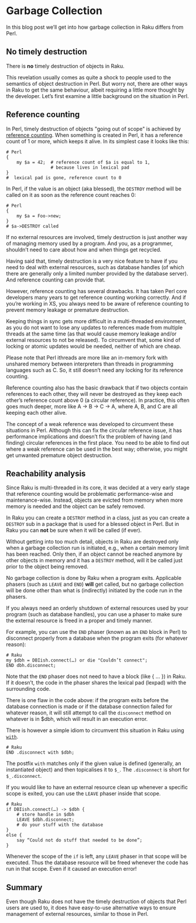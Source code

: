 # Garbage Collection
In this blog post we’ll get into how garbage collection in Raku differs from Perl.

## No timely destruction
There is **no** timely destruction of objects in Raku.

This revelation usually comes as quite a shock to people used to the semantics of object destruction in Perl. But worry not, there are other ways in Raku to get the same behaviour, albeit requiring a little more thought by the developer. Let’s first examine a little background on the situation in Perl.

## Reference counting
In Perl, timely destruction of objects "going out of scope" is achieved by [reference counting](https://en.wikipedia.org/wiki/Reference_counting). When something is created in Perl, it has a reference count of 1 or more, which keeps it alive. In its simplest case it looks like this:
```
# Perl
{
    my $a = 42;  # reference count of $a is equal to 1,
                 # because lives in lexical pad
}
#  lexical pad is gone, reference count to 0
```
In Perl, if the value is an object (aka blessed), the `DESTROY` method will be called on it as soon as the reference count reaches 0:
```
# Perl
{
    my $a = Foo->new;
}
# $a->DESTROY called
```
If no external resources are involved, timely destruction is just another way of managing memory used by a program. And you, as a programmer, shouldn’t need to care about how and when things get recycled.

Having said that, timely destruction is a very nice feature to have if you need to deal with external resources, such as database handles (of which there are generally only a limited number provided by the database server). And reference counting can provide that.

However, reference counting has several drawbacks. It has taken Perl core developers many years to get reference counting working correctly. And if you’re working in XS, you always need to be aware of reference counting to prevent memory leakage or premature destruction.

Keeping things in sync gets more difficult in a multi-threaded environment, as you do not want to lose any updates to references made from multiple threads at the same time (as that would cause memory leakage and/or external resources to not be released). To circumvent that, some kind of locking or atomic updates would be needed, neither of which are cheap.

Please note that Perl ithreads are more like an in-memory fork with unshared memory between interpreters than threads in programming languages such as C. So, it still doesn’t need any locking for its reference counting.

Reference counting also has the basic drawback that if two objects contain references to each other, they will never be destroyed as they keep each other’s reference count above 0 (a circular reference). In practice, this often goes much deeper, more like A -> B -> C -> A, where A, B, and C are all keeping each other alive.

The concept of a weak reference was developed to circumvent these situations in Perl. Although this can fix the circular reference issue, it has performance implications and doesn’t fix the problem of having (and finding) circular references in the first place. You need to be able to find out where a weak reference can be used in the best way; otherwise, you might get unwanted premature object destruction.

## Reachability analysis
Since Raku is multi-threaded in its core, it was decided at a very early stage that reference counting would be problematic performance-wise and maintenance-wise. Instead, objects are evicted from memory when more memory is needed and the object can be safely removed.

In Raku you can create a `DESTROY` method in a class, just as you can create a `DESTROY` sub in a package that is used for a blessed object in Perl. But in Raku you can **not** be sure when it will be called (if ever).

Without getting into too much detail, objects in Raku are destroyed only when a garbage collection run is initiated, e.g., when a certain memory limit has been reached. Only then, if an object cannot be reached anymore by other objects in memory and it has a `DESTROY` method, will it be called just prior to the object being removed.

No garbage collection is done by Raku when a program exits. Applicable phasers (such as `LEAVE` and `END`) **will** get called, but no garbage collection will be done other than what is (indirectly) initiated by the code run in the phasers.

If you always need an orderly shutdown of external resources used by your program (such as database handles), you can use a phaser to make sure the external resource is freed in a proper and timely manner.

For example, you can use the `END` phaser (known as an `END` block in Perl) to disconnect properly from a database when the program exits (for whatever reason):
```
# Raku
my $dbh = DBIish.connect(…) or die "Couldn’t connect";
END dbh.disconnect;
```
Note that the `END` phaser does not need to have a block (like { ... }) in Raku. If it doesn’t, the code in the phaser shares the lexical pad (lexpad) with the surrounding code.

There is one flaw in the code above: if the program exits before the database connection is made or if the database connection failed for whatever reason, it will still attempt to call the `disconnect` method on whatever is in $dbh, which will result in an execution error.

There is however a simple idiom to circumvent this situation in Raku using [`with`](https://docs.raku.org/language/control#with_orwith_without).
```
# Raku
END .disconnect with $dbh;
```
The postfix `with` matches only if the given value is defined (generally, an instantiated object) and then topicalises it to `$_`. The `.disconnect` is short for `$_.disconnect`.

If you would like to have an external resource clean up whenever a specific scope is exited, you can use the `LEAVE` phaser inside that scope.
```
# Raku
if DBIish.connect(…) -> $dbh {
    # store handle in $dbh
    LEAVE $dbh.disconnect;
    # do your stuff with the database
}
else {
    say “Could not do stuff that needed to be done”;
}
```
Whenever the scope of the `if` is left, any `LEAVE` phaser in that scope will be executed. Thus the database resource will be freed whenever the code has run in that scope.  Even if it caused an execution error!

## Summary
Even though Raku does not have the timely destruction of objects that Perl users are used to, it does have easy-to-use alternative ways to ensure management of external resources, similar to those in Perl.
